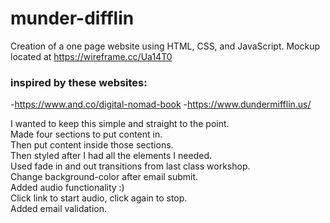 # munder-difflin

Creation of a one page website using HTML, CSS, and JavaScript.
Mockup located at https://wireframe.cc/Ua14T0

### inspired by these websites:
-https://www.and.co/digital-nomad-book
-https://www.dundermifflin.us/

I wanted to keep this simple and straight to the point.  
Made four sections to put content in.  
Then put content inside those sections.  
Then styled after I had all the elements I needed.  
Used fade in and out transitions from last class workshop.  
Change background-color after email submit.  
Added audio functionality :)  
Click link to start audio, click again to stop.  
Added email validation.  
